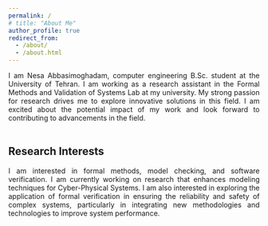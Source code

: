 ```yaml
---
permalink: /
# title: "About Me"
author_profile: true
redirect_from: 
  - /about/
  - /about.html
---
```


<div style="text-align: justify;">
I am Nesa Abbasimoghadam, computer engineering B.Sc. student at the University of Tehran. I am working as a research assistant in the Formal Methods and Validation of Systems Lab at my university. My strong passion for research drives me to explore innovative solutions in this field. I am excited about the potential impact of my work and look forward to contributing to advancements in the field.
</div>
<br>
<h2>Research Interests</h2>
<div style="text-align: justify;">
I am interested in formal methods, model checking, and software verification. I am currently working on research that enhances modeling techniques for Cyber-Physical Systems. I am also interested in exploring the application of formal verification in ensuring the reliability and safety of complex systems, particularly in integrating new methodologies and technologies to improve system performance.
</div>
